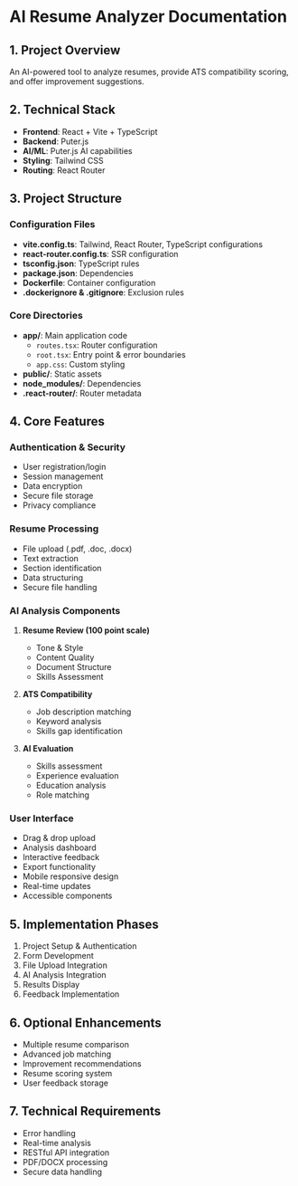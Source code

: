 # AI Resume Analyzer Documentation

## 1. Project Overview

An AI-powered tool to analyze resumes, provide ATS compatibility scoring, and offer improvement suggestions.

## 2. Technical Stack

- **Frontend**: React + Vite + TypeScript
- **Backend**: Puter.js
- **AI/ML**: Puter.js AI capabilities
- **Styling**: Tailwind CSS
- **Routing**: React Router

## 3. Project Structure

### Configuration Files

- **vite.config.ts**: Tailwind, React Router, TypeScript configurations
- **react-router.config.ts**: SSR configuration
- **tsconfig.json**: TypeScript rules
- **package.json**: Dependencies
- **Dockerfile**: Container configuration
- **.dockerignore & .gitignore**: Exclusion rules

### Core Directories

- **app/**: Main application code
  - `routes.tsx`: Router configuration
  - `root.tsx`: Entry point & error boundaries
  - `app.css`: Custom styling
- **public/**: Static assets
- **node_modules/**: Dependencies
- **.react-router/**: Router metadata

## 4. Core Features

### Authentication & Security

- User registration/login
- Session management
- Data encryption
- Secure file storage
- Privacy compliance

### Resume Processing

- File upload (.pdf, .doc, .docx)
- Text extraction
- Section identification
- Data structuring
- Secure file handling

### AI Analysis Components

1. **Resume Review (100 point scale)**
   - Tone & Style
   - Content Quality
   - Document Structure
   - Skills Assessment

2. **ATS Compatibility**
   - Job description matching
   - Keyword analysis
   - Skills gap identification

3. **AI Evaluation**
   - Skills assessment
   - Experience evaluation
   - Education analysis
   - Role matching

### User Interface

- Drag & drop upload
- Analysis dashboard
- Interactive feedback
- Export functionality
- Mobile responsive design
- Real-time updates
- Accessible components

## 5. Implementation Phases

1. Project Setup & Authentication
2. Form Development
3. File Upload Integration
4. AI Analysis Integration
5. Results Display
6. Feedback Implementation

## 6. Optional Enhancements

- Multiple resume comparison
- Advanced job matching
- Improvement recommendations
- Resume scoring system
- User feedback storage

## 7. Technical Requirements

- Error handling
- Real-time analysis
- RESTful API integration
- PDF/DOCX processing
- Secure data handling
